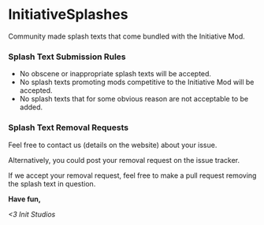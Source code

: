 # InitiativeSplashes
Community made splash texts that come bundled with the Initiative Mod.

### Splash Text Submission Rules

- No obscene or inappropriate splash texts will be accepted.
- No splash texts promoting mods competitive to the Initiative Mod will be accepted.
- No splash texts that for some obvious reason are not acceptable to be added.

### Splash Text Removal Requests

Feel free to contact us (details on the website) about your issue. 

Alternatively, you could post your removal request on the issue tracker.

If we accept your removal request, feel free to make a pull request removing the splash text in question.

**Have fun,**

*<3 Init Studios*
